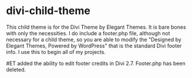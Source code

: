 # divi-child-theme
This child theme is for the Divi Theme by Elegant Themes. It is bare bones with only the necessities. I do include a footer.php file, although not necessary for a child theme, so you are able to modify the "Designed by Elegant Themes, Powered by WordPress" that is the standard Divi footer info. I use this to begin all of my projects. 

#ET added the ability to edit footer credits in Divi 2.7. Footer.php has been deleted.
